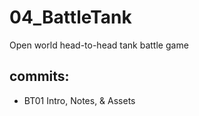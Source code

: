 # 04_BattleTank
Open world head-to-head tank battle game

## commits:
* BT01 Intro, Notes, & Assets
